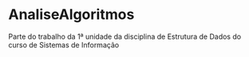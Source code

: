 # AnaliseAlgoritmos
Parte do trabalho da 1ª unidade da disciplina de Estrutura de Dados do curso de Sistemas de Informação
